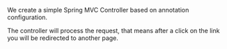 We create a simple Spring MVC Controller based on annotation configuration.

The controller will process the request, that means after a click on the link you will be redirected to another page.
